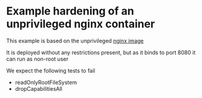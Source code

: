 # Example hardening of an unprivileged nginx container

This example is based on the unprivileged [nginx image](https://hub.docker.com/r/nginxinc/nginx-unprivileged)

It is deployed without any restrictions present, but as it binds to port 8080 it can run as non-root user

We expect the following tests to fail
- readOnlyRootFileSystem
- dropCapabilitiesAll